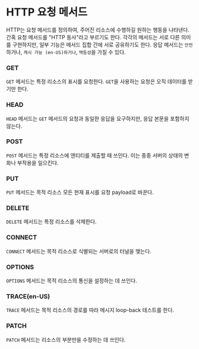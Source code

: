 # HTTP 요청 메서드

HTTP는 요청 메서드를 정의하여, 주어진 리소스에 수행하길 원하는 행동을 나타낸다. 간혹 요청 메서드를 "HTTP 동사"라고 부르기도 한다. 각각의 메서드는 서로 다른 의미를 구현하지만, 일부 기능은 메서드 집합 간에 서로 공유하기도 한다. 응답 메서드는 `안전`하거나, `캐시 가능 (en-US)하거나`, `멱등성`을 가질 수 있다.

### GET

`GET` 메서드는 특정 리소스의 표시를 요청한다. `GET`을 사용하는 요청은 오직 데이터를 받기만 한다.

### HEAD

`HEAD` 메서드는 `GET` 메서드의 요청과 동일한 응답을 요구하지만, 응답 본문을 포함하지 않는다.

### POST

`POST` 메서드는 특정 리소스에 엔티티를 제출할 때 쓰인다. 이는 종종 서버의 상태의 변화나 부작용을 일으킨다.

### PUT

`PUT` 메서드는 목적 리소스 모든 현재 표시를 요청 payload로 바꾼다.

### DELETE

`DELETE` 메서드는 특정 리소스를 삭제한다.

### CONNECT

`CONNECT` 메서드는 목적 리소스로 식별되는 서버로의 터널을 맺는다.

### OPTIONS

`OPTIONS` 메서드는 목적 리소스의 통신을 설정하는 데 쓰인다.

### TRACE(en-US)

`TRACE` 메서드는 목적 리소스의 경로를 따라 메시지 loop-back 테스트를 한다.

### PATCH

`PATCH` 메서드는 리소스의 부분만을 수정하는 데 쓰인다.
